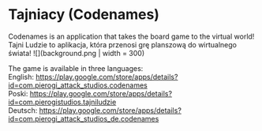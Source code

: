 # Tajniacy (Codenames)

Codenames is an application that takes the board game to the virtual world!  
Tajni Ludzie to aplikacja, która przenosi grę planszową do wirtualnego świata!
![](background.png | width = 300)


The game is available in three languages:  
English: https://play.google.com/store/apps/details?id=com.pierogi_attack_studios.codenames  
Poski: https://play.google.com/store/apps/details?id=com.pierogistudios.tajniludzie  
Deutsch: https://play.google.com/store/apps/details?id=com.pierogi_attack_studios_de.codenames  
